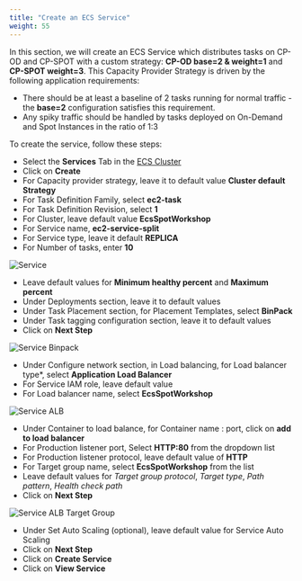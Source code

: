 ```yaml
---
title: "Create an ECS Service"
weight: 55
---
```


In this section, we will create an ECS Service which distributes tasks on CP-OD and CP-SPOT with a custom strategy: **CP-OD base=2 & weight=1** and **CP-SPOT weight=3**. This Capacity Provider Strategy is driven by the following application requirements:

* There should be at least a baseline of 2 tasks running for normal traffic - the **base=2** configuration satisfies this requirement.
* Any spiky traffic should be handled by tasks deployed on On-Demand and Spot Instances in the ratio of 1:3

To create the service, follow these steps:

* Select the **Services** Tab in the [ECS Cluster](https://console.aws.amazon.com/ecs/home?#/clusters/EcsSpotWorkshop/services)
* Click on **Create**
* For Capacity provider strategy, leave it to default value **Cluster default Strategy**
* For Task Definition Family, select **ec2-task**
* For Task Definition Revision, select **1**
* For Cluster, leave default value **EcsSpotWorkshop**
* For Service name, **ec2-service-split**
* For Service type, leave it default **REPLICA**
* For Number of tasks, enter **10**

![Service](/images/ecs-spot-capacity-providers/Ser1.png)

* Leave default values for **Minimum healthy percent** and **Maximum percent**
* Under Deployments section, leave it to default values
* Under Task Placement section, for Placement Templates, select **BinPack**
* Under Task tagging configuration section, leave it to default values
* Click on **Next Step**

![Service Binpack](/images/ecs-spot-capacity-providers/ser2.png)

* Under Configure network section, in Load balancing, for Load balancer type*, select **Application Load Balancer**
* For Service IAM role, leave default value
* For Load balancer name, select **EcsSpotWorkshop**

![Service ALB](/images/ecs-spot-capacity-providers/ecs_service_alb.png)

* Under Container to load balance, for Container name : port, click on **add to load balancer**
* For Production listener port,  Select **HTTP:80** from the dropdown list
* For Production listener protocol, leave default value of **HTTP**
* For Target group name, select **EcsSpotWorkshop** from the list
* Leave default values for *Target group protocol*, *Target type*, *Path pattern*, *Health check path*
* Click on **Next Step**

![Service ALB Target Group](/images/ecs-spot-capacity-providers/ecs_service_alb_listener.png)

* Under Set Auto Scaling (optional), leave default value for Service Auto Scaling
* Click on **Next Step**
* Click on **Create Service**
* Click on **View Service**







